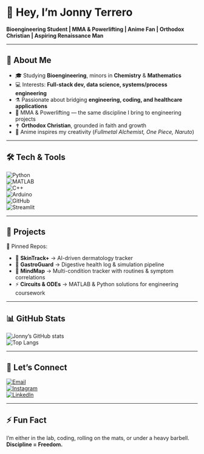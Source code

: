 # 👋 Hey, I’m Jonny Terrero  

**Bioengineering Student | MMA & Powerlifting | Anime Fan | Orthodox Christian | Aspiring Renaissance Man**  

---

## 🔬 About Me  
- 🎓 Studying **Bioengineering**, minors in **Chemistry** & **Mathematics**  
- 💻 Interests: **Full-stack dev, data science, systems/process engineering**  
- ⚗️ Passionate about bridging **engineering, coding, and healthcare applications**  
- 🥋 MMA & Powerlifting — the same discipline I bring to engineering projects  
- ✝️ **Orthodox Christian**, grounded in faith and growth  
- 🎌 Anime inspires my creativity (*Fullmetal Alchemist, One Piece, Naruto*)  

---

## 🛠️ Tech & Tools  

![Python](https://img.shields.io/badge/Python-3776AB?style=for-the-badge&logo=python&logoColor=white)  
![MATLAB](https://img.shields.io/badge/MATLAB-orange?style=for-the-badge&logo=mathworks&logoColor=white)  
![C++](https://img.shields.io/badge/C++-00599C?style=for-the-badge&logo=c%2B%2B&logoColor=white)  
![Arduino](https://img.shields.io/badge/Arduino-00979D?style=for-the-badge&logo=arduino&logoColor=white)  
![GitHub](https://img.shields.io/badge/GitHub-181717?style=for-the-badge&logo=github&logoColor=white)  
![Streamlit](https://img.shields.io/badge/Streamlit-FF4B4B?style=for-the-badge&logo=streamlit&logoColor=white)  

---

## 🚀 Projects  

📌 Pinned Repos:  
- 📱 **SkinTrack+** → AI-driven dermatology tracker  
- 🧪 **GastroGuard** → Digestive health log & simulation pipeline  
- 🧠 **MindMap** → Multi-condition tracker with routines & symptom correlations  
- ⚡ **Circuits & ODEs** → MATLAB & Python solutions for engineering coursework  

---

## 📊 GitHub Stats  

![Jonny’s GitHub stats](https://github-readme-stats.vercel.app/api?username=jonnyterrero&show_icons=true&theme=tokyonight)  
![Top Langs](https://github-readme-stats.vercel.app/api/top-langs/?username=jonnyterrero&layout=compact&theme=tokyonight)  

---

## 🤝 Let’s Connect  

[![Email](https://img.shields.io/badge/Email-0078D4?style=for-the-badge&logo=microsoft-outlook&logoColor=white)](mailto:jterrero16@outlook.com)  
[![Instagram](https://img.shields.io/badge/Instagram-E4405F?style=for-the-badge&logo=instagram&logoColor=white)](https://instagram.com/JuicedupJonnyy)  
[![LinkedIn](https://img.shields.io/badge/LinkedIn-0A66C2?style=for-the-badge&logo=linkedin&logoColor=white)](https://www.linkedin.com/in/jonathan-terrero-467ba620b/)  

---

## ⚡ Fun Fact  
I’m either in the lab, coding, rolling on the mats, or under a heavy barbell.  
**Discipline = Freedom.**


<!---
jonnyterrero/jonnyterrero is a ✨ special ✨ repository because its `README.md` (this file) appears on your GitHub profile.
You can click the Preview link to take a look at your changes.
--->
